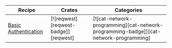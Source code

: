 | Recipe | Crates | Categories |
|--------|--------|------------|
| [Basic Authentication][ex-basic-authentication] | [![reqwest][reqwest-badge]][reqwest] | [![cat-network-programming][cat-network-programming-badge]][cat-network-programming] |

[ex-basic-authentication]: index.md#basic-authentication
